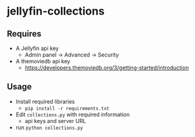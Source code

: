 # jellyfin-collections

## Requires

* A Jellyfin api key
  * Admin panel -> Advanced -> Security
* A themoviedb api key
  * https://developers.themoviedb.org/3/getting-started/introduction

## Usage

* Install required libraries
  * `pip install -r requirements.txt`
* Edit `collections.py` with required information
  * api keys and server URL
* run `python collections.py`

